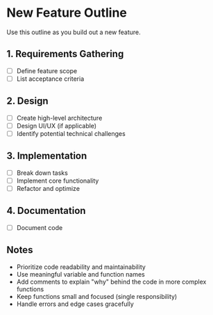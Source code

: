# New Feature Outline

Use this outline as you build out a new feature.

## 1. Requirements Gathering
- [ ] Define feature scope
- [ ] List acceptance criteria

## 2. Design
- [ ] Create high-level architecture
- [ ] Design UI/UX (if applicable)
- [ ] Identify potential technical challenges

## 3. Implementation
- [ ] Break down tasks
- [ ] Implement core functionality
- [ ] Refactor and optimize

## 4. Documentation
- [ ] Document code

## Notes
- Prioritize code readability and maintainability
- Use meaningful variable and function names
- Add comments to explain "why" behind the code in more complex functions
- Keep functions small and focused (single responsibility)
- Handle errors and edge cases gracefully
